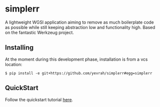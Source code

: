 simplerr
========


A lightweight WGSI application aiming to remove as much boilerplate code as possible while still keeping abstraction low and functionality high. Based on the fantastic Werkzeug project.

Installing
----------

At the moment during this development phase, installation is from a vcs location:


    $ pip install -e git+https://github.com/yevrah/simplerr#egg=simplerr

QuickStart
----------

Follow the quickstart tutorial [here](examples/00.quickstart/README.md).
